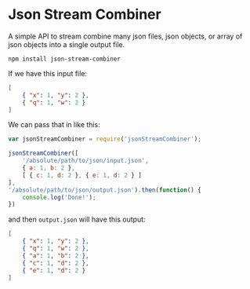 Json Stream Combiner
=================

A simple API to stream combine many json files, json objects, or array of json objects into a single output file.

`npm install json-stream-combiner`

If we have this input file:
```json
[
	{ "x": 1, "y": 2 },
	{ "q": 1, "w": 2 }
]
```

We can pass that in like this:

```javascript
var jsonStreamCombiner = require('jsonStreamCombiner');

jsonStreamCombiner([
	'/absolute/path/to/json/input.json',
	{ a: 1, b: 2 },
	[ { c: 1, d: 2 }, { e: 1, d: 2 } ]
], 
'/absolute/path/to/json/output.json').then(function() {
	console.log('Done!');
})
```

and then `output.json` will have this output:

```json
[
	{ "x": 1, "y": 2 },
	{ "q": 1, "w": 2 },
	{ "a": 1, "b": 2 },
	{ "c": 1, "d": 2 }, 
	{ "e": 1, "d": 2 }
]
```
